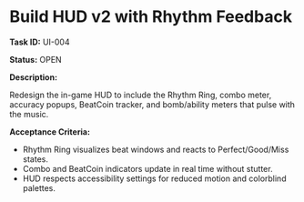 # Build HUD v2 with Rhythm Feedback

**Task ID:** UI-004

**Status:** OPEN

**Description:**

Redesign the in-game HUD to include the Rhythm Ring, combo meter, accuracy popups, BeatCoin tracker, and bomb/ability meters that pulse with the music.

**Acceptance Criteria:**

- Rhythm Ring visualizes beat windows and reacts to Perfect/Good/Miss states.
- Combo and BeatCoin indicators update in real time without stutter.
- HUD respects accessibility settings for reduced motion and colorblind palettes.
